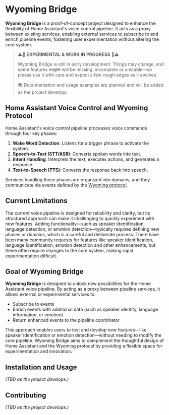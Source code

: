 
# Wyoming Bridge

**Wyoming Bridge** is a proof-of-concept project designed to enhance the flexibility of Home Assistant's voice control pipeline. It acts as a proxy between existing services, enabling external services to subscribe to and enrich pipeline events, fostering user experimentation without altering the core system.

> ⚠️🚧 **EXPERIMENTAL & WORK IN PROGRESS** 🚧⚠️
>
> Wyoming Bridge is still in early development. Things may change, and some features ~~might~~ will be missing, incomplete or unstable—so please use it with care and expect a few rough edges as it evolves.
>
> 📚 Documentation and usage examples are planned and will be added as the project develops.

## Home Assistant Voice Control and Wyoming Protocol

Home Assistant's voice control pipeline processes voice commands through four key phases:

1. **Wake Word Detection**: Listens for a trigger phrase to activate the system.
2. **Speech-to-Text (STT/ASR)**: Converts spoken words into text.
3. **Intent Handling**: Interprets the text, executes actions, and generates a response.
4. **Text-to-Speech (TTS)**: Converts the response back into speech.

Services handling these phases are organized into domains, and they communicate via events defined by the [Wyoming protocol](https://github.com/rhasspy/rhasspy3/blob/master/docs/wyoming.md).


## Current Limitations

The current voice pipeline is designed for reliability and clarity, but its structured approach can make it challenging to quickly experiment with new features. Adding functionality—such as speaker identification, language detection, or emotion detection—typically requires defining new phases or domains, which is a careful and deliberate process. There have been many community requests for features like speaker identification, language identification, emotion detection and other enhancements, but these often require changes to the core system, making rapid experimentation difficult.


## Goal of Wyoming Bridge

**Wyoming Bridge** is designed to unlock new possibilities for the Home Assistant voice pipeline. By acting as a proxy between pipeline services, it allows external or experimental services to:

- Subscribe to events
- Enrich events with additional data (such as speaker identity, language information, or emotion)
- Return enhanced events to the pipeline coordinator

This approach enables users to test and develop new features—like speaker identification or emotion detection—without needing to modify the core pipeline. Wyoming Bridge aims to complement the thoughtful design of Home Assistant and the Wyoming protocol by providing a flexible space for experimentation and innovation.



## Installation and Usage

*(TBD as the project develops.)*

## Contributing

*(TBD as the project develops.)*

